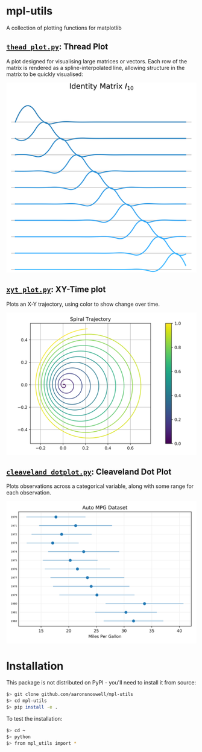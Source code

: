 # mpl-utils

A collection of plotting functions for matplotlib

## [`thead_plot.py`](mpl_utils/thread_plot.py): Thread Plot

A plot designed for visualising large matrices or vectors.
Each row of the matrix is rendered as a spline-interpolated line, allowing 
structure in the matrix to be quickly visualised:

<p align="center" >
    <img title="Thread plot example" src="figures/thread_plot.png" width="600pt" />
</p>

## [`xyt_plot.py`](mpl_utils/xyt_plot.py): XY-Time plot

Plots an X-Y trajectory, using color to show change over time.

<p align="center" >
    <img title="XYT plot example" src="figures/xyt_plot.png" width="600pt" />
</p>

## [`cleaveland_dotplot.py`](mpl_utils/cleaveland_dotplot.py): Cleaveland Dot Plot

Plots observations across a categorical variable, along with some range for 
each observation.

<p align="center" >
    <img title="Cleaveland dotplot example" src="figures/cleaveland_dotplot.png" width="600pt" />
</p>

# Installation

This package is not distributed on PyPI - you'll need to install it from source:

```bash
$> git clone github.com/aaronsnoswell/mpl-utils
$> cd mpl-utils
$> pip install -e .
```

To test the installation:

```bash
$> cd ~
$> python
$> from mpl_utils import *
```
